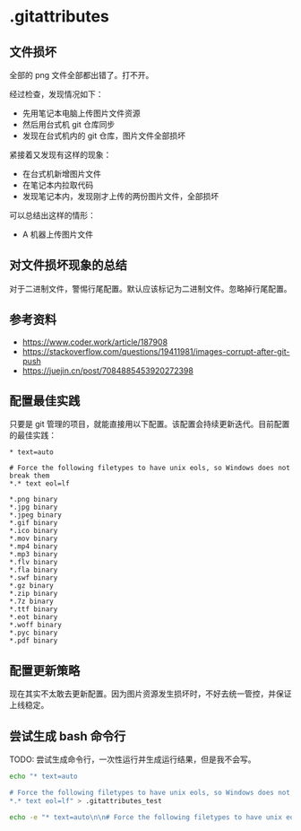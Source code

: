 # .gitattributes

## 文件损坏

全部的 png 文件全部都出错了。打不开。

经过检查，发现情况如下：

- 先用笔记本电脑上传图片文件资源
- 然后用台式机 git 仓库同步
- 发现在台式机内的 git 仓库，图片文件全部损坏

紧接着又发现有这样的现象：

- 在台式机新增图片文件
- 在笔记本内拉取代码
- 发现笔记本内，发现刚才上传的两份图片文件，全部损坏

可以总结出这样的情形：

- A 机器上传图片文件

## 对文件损坏现象的总结

对于二进制文件，警惕行尾配置。默认应该标记为二进制文件。忽略掉行尾配置。

## 参考资料

- https://www.coder.work/article/187908
- https://stackoverflow.com/questions/19411981/images-corrupt-after-git-push
- https://juejin.cn/post/7084885453920272398

## 配置最佳实践

只要是 git 管理的项目，就能直接用以下配置。该配置会持续更新迭代。目前配置的最佳实践：

```text
* text=auto

# Force the following filetypes to have unix eols, so Windows does not break them
*.* text eol=lf

*.png binary
*.jpg binary
*.jpeg binary
*.gif binary
*.ico binary
*.mov binary
*.mp4 binary
*.mp3 binary
*.flv binary
*.fla binary
*.swf binary
*.gz binary
*.zip binary
*.7z binary
*.ttf binary
*.eot binary
*.woff binary
*.pyc binary
*.pdf binary
```

## 配置更新策略

现在其实不太敢去更新配置。因为图片资源发生损坏时，不好去统一管控，并保证上线稳定。

## 尝试生成 bash 命令行

TODO: 尝试生成命令行，一次性运行并生成运行结果，但是我不会写。

```bash
echo "* text=auto

# Force the following filetypes to have unix eols, so Windows does not break them
*.* text eol=lf" > .gitattributes_test
```

```bash
echo -e "* text=auto\n\n# Force the following filetypes to have unix eols, so Windows does not break them\n*.* text eol=lf" > .gitattributes_test
```
